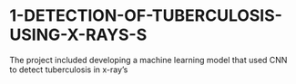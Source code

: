 # 1-DETECTION-OF-TUBERCULOSIS-USING-X-RAYS-S
The project included developing a machine learning model that used CNN to detect tuberculosis in x-ray’s
